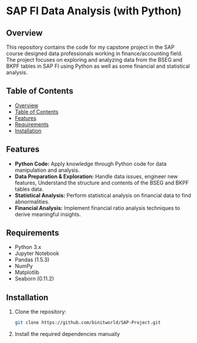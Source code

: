 # SAP FI Data Analysis (with Python)

## Overview
This repository contains the code for my capstone project in the SAP course designed data professionals working in finance/accounting field. 
The project focuses on exploring and analyzing data from the BSEG and BKPF tables in SAP FI using Python as well as some financial and statistical analysis. 



## Table of Contents
- [Overview](#overview)
- [Table of Contents](#table-of-contents)
- [Features](#features)
- [Requirements](#requirements)
- [Installation](#installation)


## Features
- **Python Code:** Apply knowledge through Python code for data manipulation and analysis.
- **Data Preparation & Exploration:** Handle data issues, engineer new features, Understand the structure and contents of the BSEG and BKPF tables data.
- **Statistical Analysis:** Perform statistical analysis on financial data to find abnormalities.
- **Financial Analysis:** Implement financial ratio analysis techniques to derive meaningful insights.

## Requirements
- Python 3.x
- Jupyter Notebook
- Pandas (1.5.3)
- NumPy
- Matplotlib
- Seaborn (0.11.2)

## Installation
1. Clone the repository:
   ```bash
   git clone https://github.com/binitworld/SAP-Project.git
   ```
2. Install the required dependencies manually
   


